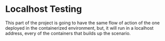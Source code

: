 # Localhost Testing

This part of the project is going to have the same flow of action of the one deployed in the containerized environment, but, it will run in a localhost address, every of the containers that builds up the scenario.
